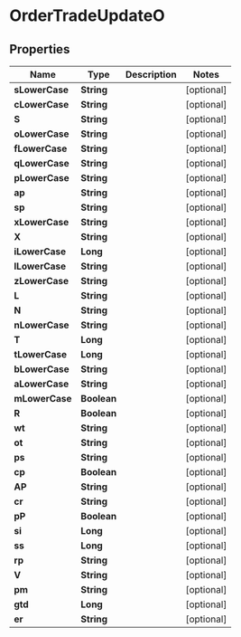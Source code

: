 

# OrderTradeUpdateO


## Properties

| Name | Type | Description | Notes |
|------------ | ------------- | ------------- | -------------|
|**sLowerCase** | **String** |  |  [optional] |
|**cLowerCase** | **String** |  |  [optional] |
|**S** | **String** |  |  [optional] |
|**oLowerCase** | **String** |  |  [optional] |
|**fLowerCase** | **String** |  |  [optional] |
|**qLowerCase** | **String** |  |  [optional] |
|**pLowerCase** | **String** |  |  [optional] |
|**ap** | **String** |  |  [optional] |
|**sp** | **String** |  |  [optional] |
|**xLowerCase** | **String** |  |  [optional] |
|**X** | **String** |  |  [optional] |
|**iLowerCase** | **Long** |  |  [optional] |
|**lLowerCase** | **String** |  |  [optional] |
|**zLowerCase** | **String** |  |  [optional] |
|**L** | **String** |  |  [optional] |
|**N** | **String** |  |  [optional] |
|**nLowerCase** | **String** |  |  [optional] |
|**T** | **Long** |  |  [optional] |
|**tLowerCase** | **Long** |  |  [optional] |
|**bLowerCase** | **String** |  |  [optional] |
|**aLowerCase** | **String** |  |  [optional] |
|**mLowerCase** | **Boolean** |  |  [optional] |
|**R** | **Boolean** |  |  [optional] |
|**wt** | **String** |  |  [optional] |
|**ot** | **String** |  |  [optional] |
|**ps** | **String** |  |  [optional] |
|**cp** | **Boolean** |  |  [optional] |
|**AP** | **String** |  |  [optional] |
|**cr** | **String** |  |  [optional] |
|**pP** | **Boolean** |  |  [optional] |
|**si** | **Long** |  |  [optional] |
|**ss** | **Long** |  |  [optional] |
|**rp** | **String** |  |  [optional] |
|**V** | **String** |  |  [optional] |
|**pm** | **String** |  |  [optional] |
|**gtd** | **Long** |  |  [optional] |
|**er** | **String** |  |  [optional] |



